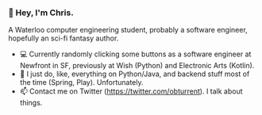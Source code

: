 ### 🐒 Hey, I'm Chris.

<!--
**t-chris/t-chris** is a ✨ _special_ ✨ repository because its `README.md` (this file) appears on your GitHub profile.
-->

A Waterloo computer engineering student, probably a software engineer, hopefully an sci-fi fantasy author.

- 💻 Currently randomly clicking some buttons as a software engineer at Newfront in SF, previously at Wish (Python) and Electronic Arts (Kotlin).
- 🔧 I just do, like, everything on Python/Java, and backend stuff most of the time (Spring, Play). Unfortunately. 
- 📫 Contact me on Twitter (https://twitter.com/obturrent). I talk about things.

